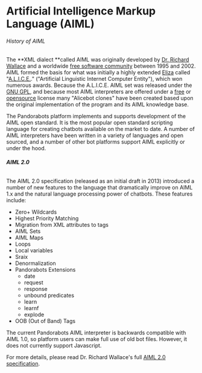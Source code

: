 # Artificial Intelligence Markup Language \(AIML\)

###### History of AIML

The **XML dialect **called AIML was originally developed by [Dr. Richard Wallace](https://en.wikipedia.org/wiki/Richard_Wallace_%28scientist%29) and a worldwide [free software community](https://en.wikipedia.org/wiki/Free_software_community) between 1995 and 2002. AIML formed the basis for what was initially a highly extended [Eliza](https://en.wikipedia.org/wiki/ELIZA) called "[A.L.I.C.E.](https://en.wikipedia.org/wiki/Artificial_Linguistic_Internet_Computer_Entity)." \("Artificial Linguistic Internet Computer Entity"\), which won numerous awards. Because the A.L.I.C.E. AIML set was released under the [GNU GPL](https://en.wikipedia.org/wiki/GNU_GPL), and because most AIML interpreters are offered under a [free](https://en.wikipedia.org/wiki/Free_Software) or [opensource](https://en.wikipedia.org/wiki/Open_source) license many "Alicebot clones" have been created based upon the original implementation of the program and its AIML knowledge base. 

The Pandorabots platform implements and supports development of the AIML open standard. It is the most popular open standard scripting language for creating chatbots available on the market to date. A number of AIML interpreters have been written in a variety of languages and open sourced, and a number of other bot platforms support AIML explicitly or under the hood. 

###### **AIML 2.0**

The AIML 2.0 specification \(released as an initial draft in 2013\) introduced a number of new features to the language that dramatically improve on AIML 1.x and the natural language processing power of chatbots. These features include:

* Zero+ Wildcards
* Highest Priority Matching
* Migration from XML attributes to tags
* AIML Sets
* AIML Maps
* Loops
* Local variables
* Sraix
* Denormalization
* Pandorabots Extensions
  * date
  * request
  * response
  * unbound predicates
  * learn
  * learnf
  * explode
* OOB \(Out of Band\) Tags

The current Pandorabots AIML interpreter is backwards compatible with AIML 1.0, so platform users can make full use of old bot files. However, it does not currently support Javascript.

For more details, please read Dr. Richard Wallace's full [AIML 2.0 specification](https://docs.google.com/a/pandorabots.com/document/d/1wNT25hJRyupcG51aO89UcQEiG-HkXRXusukADpFnDs4/pub).

